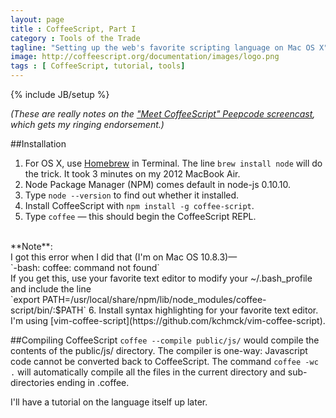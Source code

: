 ```yaml
---
layout: page
title : CoffeeScript, Part I
category : Tools of the Trade
tagline: "Setting up the web's favorite scripting language on Mac OS X"
image: http://coffeescript.org/documentation/images/logo.png
tags : [ CoffeeScript, tutorial, tools]
---
```

{% include JB/setup %}

*(These are really notes on the ["Meet CoffeeScript" Peepcode screencast](https://peepcode.com/products/coffeescript), which gets my ringing endorsement.)*

##Installation 
1. For OS X, use [Homebrew](http://mxcl.github.io/homebrew/) in Terminal. The line `brew install node` will do the trick. It took 3 minutes on my 2012 MacBook Air.
2. Node Package Manager (NPM) comes default in node-js 0.10.10.
3. Type `node --version` to find out whether it installed.
4. Install CoffeeScript with `npm install -g coffee-script`.
5. Type `coffee` &mdash; this should begin the CoffeeScript REPL.
<br/>
**Note**:
<br/>
I got this error when I did that (I'm on Mac OS 10.8.3)&mdash;
<br/>
`-bash: coffee: command not found`
<br/>
If you get this, use your favorite text editor to modify your ~/.bash_profile and include the line 
<br/>
`export PATH=/usr/local/share/npm/lib/node_modules/coffee-script/bin/:$PATH`
6. Install syntax highlighting for your favorite text editor. I'm using [vim-coffee-script](https://github.com/kchmck/vim-coffee-script).

##Compiling CoffeeScript
`coffee --compile public/js/` would compile the contents of the public/js/ directory.
The compiler is one-way: Javascript code cannot be converted back to CoffeeScript.
The command `coffee -wc .` will automatically compile all the files in the current directory and sub-directories ending in .coffee.

I'll have a tutorial on the language itself up later.
